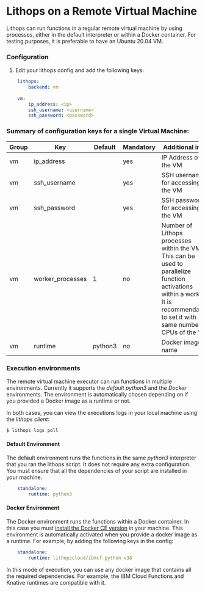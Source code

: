 # Lithops on a Remote Virtual Machine

Lithops can run functions in a regular remote virtual machine by using processes, either in the default interpreter or within a Docker container. For testing purposes, it is preferable to have an Ubuntu 20.04 VM.


### Configuration

1. Edit your lithops config and add the following keys:

```yaml
    lithops:
        backend: vm
        
    vm:
        ip_address: <ip>
        ssh_username: <username>
        ssh_password: <password>
```

### Summary of configuration keys for a single Virtual Machine:

|Group|Key|Default|Mandatory|Additional info|
|---|---|---|---|---|
|vm | ip_address | |yes | IP Address of the VM |
|vm | ssh_username   | | yes | SSH username for accessing the VM |
|vm | ssh_password | | yes | SSH password for accessing the VM |
|vm | worker_processes | 1 | no | Number of Lithops processes within the VM. This can be used to parallelize function activations within a worker. It is recommendable to set it with same number CPUs of the VM |
|vm | runtime |  python3  |no | Docker image name |


### Execution environments

The remote virtual machine executor can run functions in multiple environments. Currently it supports the *default python3* and the *Docker* environments. The environment is automatically chosen depending on if you provided a Docker image as a runtime or not. 

In both cases, you can view the executions logs in your local machine using the *lithops client*:

```bash
$ lithops logs poll
```

#### Default Environment
The default environment runs the functions in the same *python3* interpreter that you ran the lithops script.
It does not require any extra configuration. You must ensure that all the dependencies of your script are installed in your machine.

```yaml
    standalone:
        runtime: python3
```

#### Docker Environment
The Docker environment runs the functions within a Docker container. In this case you must [install the Docker CE version](https://docs.docker.com/get-docker/) in your machine. This environment is automatically activated when you provide a docker image as a runtime. For example, by adding the following keys in the config:

```yaml
    standalone:
        runtime: lithopscloud/ibmcf-python-v38
```

In this mode of execution, you can use any docker image that contains all the required dependencies. For example, the IBM Cloud Functions and Knative runtimes are compatible with it.
